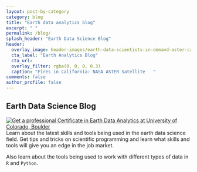 ```yaml
---
layout: post-by-category
category: blog
title: "Earth data analytics blog"
excerpt: " "
permalink: /blog/
splash_header: "Earth Data Science Blog"
header:
  overlay_image: header-images/earth-data-scientists-in-demand-aster-ca-2013-NASA.jpg
  cta_label: "Earth Analytics Blog"
  cta_url:
  overlay_filter: rgba(0, 0, 0, 0.3)
  caption: "Fires in California: NASA ASTER Satellite   "
comments: false
author_profile: false
---
```


## Earth Data Science Blog

<div class = "prof-cert-wrapper">
<div id = "right">
<a href="https://earthlab.colorado.edu/earth-data-analytics-professional-graduate-certificate?utm_source=earthdatascience&utm_medium=website&utm_campaign=certificate-2022&utm_id=certificate-2022" target="_blank"><img src="{{ site.url }}/images/earth-data-analytics-professional-certificate-banner.png" alt="Get a professional Certificate in Earth Data Analytics at University of Colorado, Boulder"></a></div>
<div id = "left" markdown="1">Learn about the latest skills and tools being used in the earth data science field. Get tips and tricks on scientific programming and learn what skills and tools will give you an edge in the job market.

Also learn about the tools being used to work with different types of data in `R` and `Python`.
</div>
</div>

